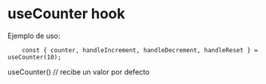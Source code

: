 # useCounter hook

Ejemplo de uso: 

```
    const { counter, handleIncrement, handleDecrement, handleReset } = useCounter(10);
```

useCounter() // recibe un valor por defecto